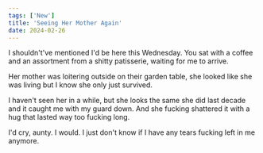 ```yaml
---
tags: ['New']
title: 'Seeing Her Mother Again'
date: 2024-02-26
---
```


I shouldn't've mentioned I'd be here this Wednesday. You sat with a coffee and an assortment from a shitty patisserie, waiting for me to arrive.

Her mother was loitering outside on their garden table, she looked like she was living but I know she only just survived.

I haven't seen her in a while, but she looks the same she did last decade and it caught me with my guard down. And she fucking shattered it with a hug that lasted way too fucking long.

I'd cry, aunty. I would. I just don't know if I have any tears fucking left in me anymore.  
